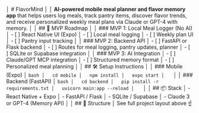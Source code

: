 │   # FlavorMind
│
│   **AI-powered mobile meal planner and flavor memory app** that helps users log meals, track pantry items, discover flavor trends, and receive personalized weekly meal plans via Claude or GPT-4 with memory.
│
│   ## 🌱 MVP Roadmap
│
│   ### MVP 1: Local Meal Logger (No AI)
│   - [ ] React Native UI (Expo)
│   - [ ] Local meal logging
│   - [ ] Weekly plan UI
│   - [ ] Pantry input tracking
│
│   ### MVP 2: Backend API
│   - [ ] FastAPI or Flask backend
│   - [ ] Routes for meal logging, pantry updates, planner
│   - [ ] SQLite or Supabase integration
│
│   ### MVP 3: AI Integration
│   - [ ] Claude/GPT MCP integration
│   - [ ] Structured memory format
│   - [ ] Personalized meal planning
│
│   ## 🛠 Setup Instructions
│
│   ### Mobile (Expo)
│   ```bash
│   cd mobile
│   npm install
│   expo start
│   ```
│
│   ### Backend (FastAPI)
│   ```bash
│   cd backend
│   pip install -r requirements.txt
│   uvicorn main:app --reload
│   ```
│
│   ## 📦 Stack
│   - React Native + Expo
│   - FastAPI / Flask
│   - SQLite / Supabase
│   - Claude 3 or GPT-4 (Memory API)
│
│   ## 📁 Structure
│   See full project layout above ☝️
